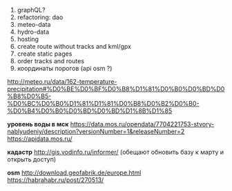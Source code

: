 1. graphQL?
3. refactoring: dao
4. meteo-data
5. hydro-data
6. hosting
9. create route without tracks and kml/gpx
10. create static pages
11. order tracks and routes
12. координаты порогов (api osm ?)

http://meteo.ru/data/162-temperature-precipitation#%D0%BE%D0%BF%D0%B8%D1%81%D0%B0%D0%BD%D0%B8%D0%B5-%D0%BC%D0%B0%D1%81%D1%81%D0%B8%D0%B2%D0%B0-%D0%B4%D0%B0%D0%BD%D0%BD%D1%8B%D1%85

__уровень воды в мск__
https://data.mos.ru/opendata/7704221753-stvory-nablyudeniy/description?versionNumber=1&releaseNumber=2
https://apidata.mos.ru/

__кадастр__
http://gis.vodinfo.ru/informer/
(обещают обновить базу к марту и открыть доступ)

__osm__
http://download.geofabrik.de/europe.html
https://habrahabr.ru/post/270513/
